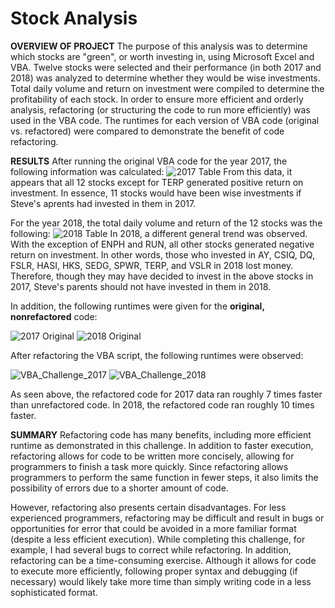 # Stock Analysis

**OVERVIEW OF PROJECT**
The purpose of this analysis was to determine which stocks are "green", or worth investing in, using Microsoft Excel and VBA.  Twelve stocks were selected and their performance (in both 2017 and 2018) was analyzed to determine whether they would be wise investments.  Total daily volume and return on investment were compiled to determine the profitability of each stock.  In order to ensure more efficient and orderly analysis, refactoring (or structuring the code to run more efficiently) was used in the VBA code.  The runtimes for each version of VBA code (original vs. refactored) were compared to demonstrate the benefit of code refactoring.

**RESULTS**
After running the original VBA code for the year 2017, the following information was calculated:
![2017 Table](https://user-images.githubusercontent.com/99574730/155021376-5c51d7f9-b725-4cc5-b63e-db69d36bd13f.png)
From this data, it appears that all 12 stocks except for TERP generated positive return on investment.  In essence, 11 stocks would have been wise investments if Steve's aprents had invested in them in 2017.

For the year 2018, the total daily volume and return of the 12 stocks was the following:
![2018 Table](https://user-images.githubusercontent.com/99574730/155021530-ae792679-7308-47be-a4b6-d8b46e8e3681.png)
In 2018, a different general trend was observed.  With the exception of ENPH and RUN, all other stocks generated negative return on investment.  In other words, those who invested in AY, CSIQ, DQ, FSLR, HASI, HKS, SEDG, SPWR, TERP, and VSLR in 2018 lost money.  Therefore, though they may have decided to invest in the above stocks in 2017, Steve's parents should not have invested in them in 2018.

In addition, the following runtimes were given for the **original, nonrefactored** code:

![2017 Original](https://user-images.githubusercontent.com/99574730/155034128-65ad43a8-f455-4d26-af7c-10118551bda0.png)
![2018 Original](https://user-images.githubusercontent.com/99574730/155034240-cbfbeb15-a523-40b9-b7e7-c380b76dc5b1.png)

After refactoring the VBA script, the following runtimes were observed:

![VBA_Challenge_2017](https://user-images.githubusercontent.com/99574730/155034492-c4540cdd-d9d2-41ef-9200-cee7fbb4b290.png)
![VBA_Challenge_2018](https://user-images.githubusercontent.com/99574730/155034373-5dbc8512-3e7a-43e3-a1d2-5e392d8e24d4.png)


As seen above, the refactored code for 2017 data ran roughly 7 times faster than unrefactored code.  In 2018, the refactored code ran roughly 10 times faster.



**SUMMARY**
Refactoring code has many benefits, including more efficient runtime as demonstrated in this challenge.  In addition to faster execution, refactoring allows for code to be written more concisely, allowing for programmers to finish a task more quickly.  Since refactoring allows programmers to perform the same function in fewer steps, it also limits the possibility of errors due to a shorter amount of code.

However, refactoring also presents certain disadvantages.  For less experienced programmers, refactoring may be difficult and result in bugs or opportunities for error that could be avoided in a more familiar format (despite a less efficient execution).  While completing this challenge, for example, I had several bugs to correct while refactoring.  In addition, refactoring can be a time-consuming exercise.  Although it allows for code to execute more efficiently, following proper syntax and debugging (if necessary) would likely take more time than simply writing code in a less sophisticated format.
